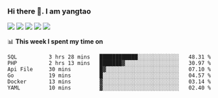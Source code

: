 ### Hi there 👋. I am yangtao 

<!-- **runtu666/runtu666** is a ✨ _special_ ✨ repository because its `README.md` (this file) appears on your GitHub profile. -->

![](https://github-profile-summary-cards.vercel.app/api/cards/profile-details?username=runtu666&theme=github)
![](https://github-profile-summary-cards.vercel.app/api/cards/repos-per-language?username=runtu666&theme=github)
![](https://github-profile-summary-cards.vercel.app/api/cards/most-commit-language?username=runtu666&theme=github)
![](https://github-profile-summary-cards.vercel.app/api/cards/stats?&username=runtu666&theme=github)
![](https://github-profile-summary-cards.vercel.app/api/cards/productive-time?username=runtu666&theme=github)

📊 **This week I spent my time on**
<!--START_SECTION:waka-->

```text
SQL          3 hrs 28 mins   ████████████░░░░░░░░░░░░░   48.31 %
PHP          2 hrs 13 mins   ███████▓░░░░░░░░░░░░░░░░░   30.97 %
Api File     30 mins         █▓░░░░░░░░░░░░░░░░░░░░░░░   07.10 %
Go           19 mins         █░░░░░░░░░░░░░░░░░░░░░░░░   04.57 %
Docker       13 mins         ▓░░░░░░░░░░░░░░░░░░░░░░░░   03.14 %
YAML         10 mins         ▓░░░░░░░░░░░░░░░░░░░░░░░░   02.40 %
```

<!--END_SECTION:waka-->


[comment]: <> (Here are some ideas to get you started:)

[comment]: <> (- 🔭 I’m currently working on tal)

[comment]: <> (- 🌱 I’m currently learning devops)

[comment]: <> (- 👯 I’m looking to collaborate on ...)

[comment]: <> (- 🤔 I’m looking for help with ...)

[comment]: <> (- 💬 Ask me about ...)

[comment]: <> (- 📫 How to reach me: ...)

[comment]: <> (- 😄 Pronouns: ...)

[comment]: <> (- ⚡ Fun fact: ...)
